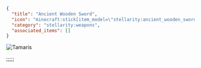 ```json
{
  "title": "Ancient Wooden Sword",
  "icon": "minecraft:stick[item_model=\"stellarity:ancient_wooden_sword\"]",
  "category": "stellarity:weapons",
  "associated_items": []
}
```

![Tamaris](stellarity:textures/item/ancient_wooden_sword.png,fit)

;;;;;

